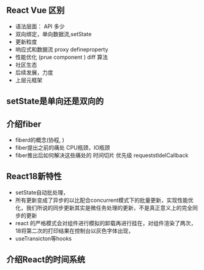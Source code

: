 ## React Vue 区别
- 语法层面： API 多少 
- 双向绑定，单向数据流,setState
- 更新粒度
- 响应式和数据流  proxy defineproperty
- 性能优化 (prue component ) diff 算法
- 社区生态
- 后续发展，力度
- 上层元框架
## setState是单向还是双向的

## 介绍fiber
- fiberd的概念(协程, )
- fiber提出之前的痛处 CPU瓶颈，IO瓶颈
- fiber推出后如何解决这些痛处的 时间切片 优先级 requeststldelCallback

## React18新特性
- setState自动批处理，
- 所有更新变成了异步的以比配合concurrent模式下的批量更新，实现性能优化，我们所说的同步更新其实是微任务处理的更新，不是真正意义上的完全同步的更新
- react 的严格模式会对组件进行模拟的卸载再进行挂在，对组件渲染了两次，18将第二次的打印结果在控制台以灰色字体出现，
- useTransicton等hooks
## 介绍React的时间系统